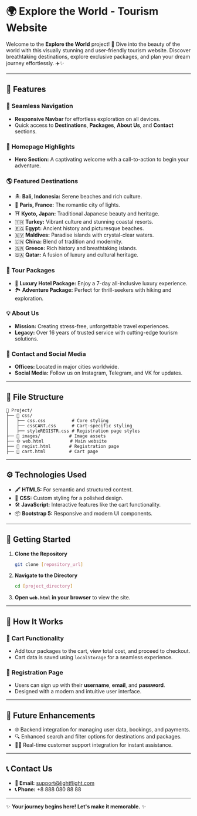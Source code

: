 # 🌍 **Explore the World** - Tourism Website

Welcome to the **Explore the World** project! 🌟 Dive into the beauty of the world with this visually stunning and user-friendly tourism website. Discover breathtaking destinations, explore exclusive packages, and plan your dream journey effortlessly. ✈️✨

---

## 🌟 **Features**

### 🧭 **Seamless Navigation**
- **Responsive Navbar** for effortless exploration on all devices.
- Quick access to **Destinations**, **Packages**, **About Us**, and **Contact** sections.

### 🎯 **Homepage Highlights**
- **Hero Section:** A captivating welcome with a call-to-action to begin your adventure.

### 🌎 **Featured Destinations**
- 🏝️ **Bali, Indonesia:** Serene beaches and rich culture.
- 🗼 **Paris, France:** The romantic city of lights.
- ⛩️ **Kyoto, Japan:** Traditional Japanese beauty and heritage.
- 🇹🇷 **Turkey:** Vibrant culture and stunning coastal resorts.
- 🇪🇬 **Egypt:** Ancient history and picturesque beaches.
- 🇲🇻 **Maldives:** Paradise islands with crystal-clear waters.
- 🇨🇳 **China:** Blend of tradition and modernity.
- 🇬🇷 **Greece:** Rich history and breathtaking islands.
- 🇶🇦 **Qatar:** A fusion of luxury and cultural heritage.

### 🎒 **Tour Packages**
- 🏨 **Luxury Hotel Package:** Enjoy a 7-day all-inclusive luxury experience.
- 🏞️ **Adventure Package:** Perfect for thrill-seekers with hiking and exploration.

### 💡 **About Us**
- **Mission:** Creating stress-free, unforgettable travel experiences.
- **Legacy:** Over 16 years of trusted service with cutting-edge tourism solutions.

### 📩 **Contact and Social Media**
- **Offices:** Located in major cities worldwide.
- **Social Media:** Follow us on Instagram, Telegram, and VK for updates.

---

## 📂 **File Structure**

```plaintext
📁 Project/
├── 📁 css/
│   ├── css.css          # Core styling
│   ├── cssCART.css      # Cart-specific styling
│   ├── styleREGISTR.css # Registration page styles
├── 📁 images/           # Image assets
├── 🌐 web.html          # Main website
├── 📜 regist.html       # Registration page
├── 🛒 cart.html         # Cart page
```

---

## ⚙️ **Technologies Used**

- 🖋️ **HTML5:** For semantic and structured content.
- 🎨 **CSS:** Custom styling for a polished design.
- 🛠️ **JavaScript:** Interactive features like the cart functionality.
- 📦 **Bootstrap 5:** Responsive and modern UI components.

---

## 🚀 **Getting Started**

1. **Clone the Repository**
   ```bash
   git clone [repository_url]
   ```
2. **Navigate to the Directory**
   ```bash
   cd [project_directory]
   ```
3. **Open `web.html` in your browser** to view the site.

---

## 📜 **How It Works**

### 🛒 **Cart Functionality**
- Add tour packages to the cart, view total cost, and proceed to checkout.
- Cart data is saved using `localStorage` for a seamless experience.

### 📄 **Registration Page**
- Users can sign up with their **username**, **email**, and **password**.
- Designed with a modern and intuitive user interface.

---

## 🌟 **Future Enhancements**

- 🌐 Backend integration for managing user data, bookings, and payments.
- 🔍 Enhanced search and filter options for destinations and packages.
- 🧑‍💻 Real-time customer support integration for instant assistance.

---

## 📞 **Contact Us**

- **📧 Email:** [support@lightflight.com](mailto:support@lightflight.com)
- **📞 Phone:** +8 888 080 88 88

---

✨ **Your journey begins here! Let's make it memorable.** ✨
